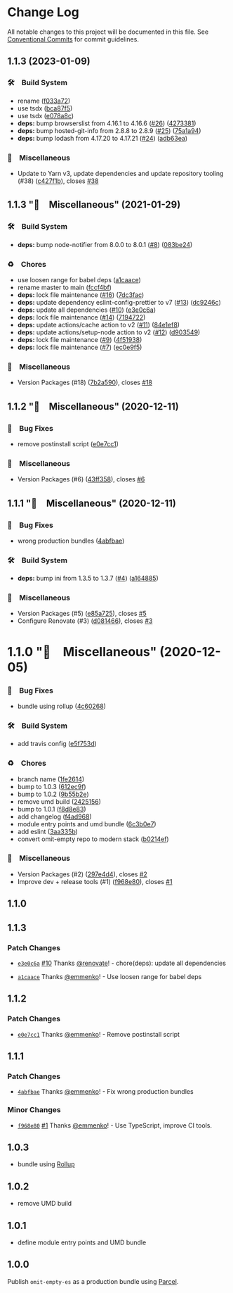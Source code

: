 # Change Log

All notable changes to this project will be documented in this file.
See [Conventional Commits](https://conventionalcommits.org) for commit guidelines.

## 1.1.3 (2023-01-09)



### 🛠　Build System

* rename ([f033a72](https://github.com/bluelovers/omit-empty-es/commit/f033a7234b695bcc3bbdee18601aec7b6c62af52))
* use tsdx ([bca87f5](https://github.com/bluelovers/omit-empty-es/commit/bca87f57e2dc5e0b1aa06e417d018a9569dda750))
* use tsdx ([e078a8c](https://github.com/bluelovers/omit-empty-es/commit/e078a8ca60cec7e61613111f38afc2e5ecea9dbc))
* **deps:** bump browserslist from 4.16.1 to 4.16.6 ([#26](https://github.com/bluelovers/omit-empty-es/issues/26)) ([4273381](https://github.com/bluelovers/omit-empty-es/commit/4273381e08bf35d645f66cedd47183c2a9ebc839))
* **deps:** bump hosted-git-info from 2.8.8 to 2.8.9 ([#25](https://github.com/bluelovers/omit-empty-es/issues/25)) ([75a1a94](https://github.com/bluelovers/omit-empty-es/commit/75a1a9459a0bff84604c42eb701ea98d4485f7c2))
* **deps:** bump lodash from 4.17.20 to 4.17.21 ([#24](https://github.com/bluelovers/omit-empty-es/issues/24)) ([adb63ea](https://github.com/bluelovers/omit-empty-es/commit/adb63ea72742682b55fbf5173b71a8907baa4c58))


### 🔖　Miscellaneous

* Update to Yarn v3, update dependencies and update repository tooling (#38) ([c427f1b](https://github.com/bluelovers/omit-empty-es/commit/c427f1b748fbfcf738160abbd42d046932ce72e3)), closes [#38](https://github.com/bluelovers/omit-empty-es/issues/38)

## 1.1.3 "🔖　Miscellaneous" (2021-01-29)



### 🛠　Build System

* **deps:** bump node-notifier from 8.0.0 to 8.0.1 ([#8](https://github.com/bluelovers/omit-empty-es/issues/8)) ([083be24](https://github.com/bluelovers/omit-empty-es/commit/083be2467630190ed94f13c5cc3a6ea9ff2099a3))


### ♻️　Chores

* use loosen range for babel deps ([a1caace](https://github.com/bluelovers/omit-empty-es/commit/a1caace6bb920b1ecaf295548356e29d81dabd06))
* rename master to main ([fccf4bf](https://github.com/bluelovers/omit-empty-es/commit/fccf4bff9c6699e94f809a2ee92588bdf704e98d))
* **deps:** lock file maintenance ([#16](https://github.com/bluelovers/omit-empty-es/issues/16)) ([7dc3fac](https://github.com/bluelovers/omit-empty-es/commit/7dc3fac44d69fa06184295c4522bdf88bec7c6ec))
* **deps:** update dependency eslint-config-prettier to v7 ([#13](https://github.com/bluelovers/omit-empty-es/issues/13)) ([dc9246c](https://github.com/bluelovers/omit-empty-es/commit/dc9246c41420da13bfb6d5005c1e253d5078e40c))
* **deps:** update all dependencies ([#10](https://github.com/bluelovers/omit-empty-es/issues/10)) ([e3e0c6a](https://github.com/bluelovers/omit-empty-es/commit/e3e0c6af13ab7defb57a717df965b9ff0271a628))
* **deps:** lock file maintenance ([#14](https://github.com/bluelovers/omit-empty-es/issues/14)) ([7194722](https://github.com/bluelovers/omit-empty-es/commit/71947227faf891afe71f48fe6226ab99f4adf3bb))
* **deps:** update actions/cache action to v2 ([#11](https://github.com/bluelovers/omit-empty-es/issues/11)) ([84e1ef8](https://github.com/bluelovers/omit-empty-es/commit/84e1ef89bf400c77efbfdf893a7557bfbc3c6516))
* **deps:** update actions/setup-node action to v2 ([#12](https://github.com/bluelovers/omit-empty-es/issues/12)) ([d903549](https://github.com/bluelovers/omit-empty-es/commit/d9035492741e55c44f3b962cb5bf5b3c9dcb8a11))
* **deps:** lock file maintenance ([#9](https://github.com/bluelovers/omit-empty-es/issues/9)) ([4f51938](https://github.com/bluelovers/omit-empty-es/commit/4f51938ac4b355e847dbd0f43653788a59b77c47))
* **deps:** lock file maintenance ([#7](https://github.com/bluelovers/omit-empty-es/issues/7)) ([ec0e9f5](https://github.com/bluelovers/omit-empty-es/commit/ec0e9f59695b7f833c7372244cfe22ac51da9a8f))


### 🔖　Miscellaneous

* Version Packages (#18) ([7b2a590](https://github.com/bluelovers/omit-empty-es/commit/7b2a59053a6ddbdb7facb414a869aa6cf90e8d26)), closes [#18](https://github.com/bluelovers/omit-empty-es/issues/18)

## 1.1.2 "🔖　Miscellaneous" (2020-12-11)



### 🐛　Bug Fixes

* remove postinstall script ([e0e7cc1](https://github.com/bluelovers/omit-empty-es/commit/e0e7cc18a3d8d3cc0c3ee25595c01cfbbdbce8b3))


### 🔖　Miscellaneous

* Version Packages (#6) ([43ff358](https://github.com/bluelovers/omit-empty-es/commit/43ff358a10bc80860fa1fc61ba2bedbf6e130949)), closes [#6](https://github.com/bluelovers/omit-empty-es/issues/6)

## 1.1.1 "🔖　Miscellaneous" (2020-12-11)



### 🐛　Bug Fixes

* wrong production bundles ([4abfbae](https://github.com/bluelovers/omit-empty-es/commit/4abfbaea37c6d5daa1fbb11873c5d999243649e5))


### 🛠　Build System

* **deps:** bump ini from 1.3.5 to 1.3.7 ([#4](https://github.com/bluelovers/omit-empty-es/issues/4)) ([a164885](https://github.com/bluelovers/omit-empty-es/commit/a164885b44788c95980da4aa0f5cb5823d84d909))


### 🔖　Miscellaneous

* Version Packages (#5) ([e85a725](https://github.com/bluelovers/omit-empty-es/commit/e85a725f430163c0f63edc58f52799666c673ef6)), closes [#5](https://github.com/bluelovers/omit-empty-es/issues/5)
* Configure Renovate (#3) ([d081466](https://github.com/bluelovers/omit-empty-es/commit/d081466f455fb990f47469f81cfbd1e8d4d60a5f)), closes [#3](https://github.com/bluelovers/omit-empty-es/issues/3)

# 1.1.0 "🔖　Miscellaneous" (2020-12-05)



### 🐛　Bug Fixes

* bundle using rollup ([4c60268](https://github.com/bluelovers/omit-empty-es/commit/4c602687adff79a0b942500117b96e47f620b204))


### 🛠　Build System

* add travis config ([e5f753d](https://github.com/bluelovers/omit-empty-es/commit/e5f753d8bbada54631962c4c4968a967a37a4126))


### ♻️　Chores

* branch name ([1fe2614](https://github.com/bluelovers/omit-empty-es/commit/1fe2614dfdc502b82ef6dfcaa31b7834ab77df8a))
* bump to 1.0.3 ([612ec9f](https://github.com/bluelovers/omit-empty-es/commit/612ec9fa603e199d68a7be1075d64e3c9fa2fc47))
* bump to 1.0.2 ([9b55b2e](https://github.com/bluelovers/omit-empty-es/commit/9b55b2ec0bc6eeee5ca7386e4b58ab0cd3978e24))
* remove umd build ([2425156](https://github.com/bluelovers/omit-empty-es/commit/242515665f062820912248b7beb4d6608b228087))
* bump to 1.0.1 ([f8d8e83](https://github.com/bluelovers/omit-empty-es/commit/f8d8e8333041512010bde7d8dedce619e3834ad6))
* add changelog ([f4ad968](https://github.com/bluelovers/omit-empty-es/commit/f4ad9683cfb0a6f9b7e12794d10f6ba6144b8a13))
* module entry points and umd bundle ([6c3b0e7](https://github.com/bluelovers/omit-empty-es/commit/6c3b0e7587778bb4e1fa64bd86787e809bad585e))
* add eslint ([3aa335b](https://github.com/bluelovers/omit-empty-es/commit/3aa335b59d6696643a3981621c4cc80e6cd797a6))
* convert omit-empty repo to modern stack ([b0214ef](https://github.com/bluelovers/omit-empty-es/commit/b0214ef8ccbb57c865e65527eb42afa3a159bc34))


### 🔖　Miscellaneous

* Version Packages (#2) ([297e4d4](https://github.com/bluelovers/omit-empty-es/commit/297e4d42062de58debd8222db7c6261112fdc0fc)), closes [#2](https://github.com/bluelovers/omit-empty-es/issues/2)
* Improve dev + release tools (#1) ([f968e80](https://github.com/bluelovers/omit-empty-es/commit/f968e80fa3d15ce9be9b41dbee4457d988637c48)), closes [#1](https://github.com/bluelovers/omit-empty-es/issues/1)



## 1.1.0

## 1.1.3

### Patch Changes

- [`e3e0c6a`](https://github.com/emmenko/omit-empty-es/commit/e3e0c6af13ab7defb57a717df965b9ff0271a628) [#10](https://github.com/emmenko/omit-empty-es/pull/10) Thanks [@renovate](https://github.com/apps/renovate)! - chore(deps): update all dependencies

* [`a1caace`](https://github.com/emmenko/omit-empty-es/commit/a1caace6bb920b1ecaf295548356e29d81dabd06) Thanks [@emmenko](https://github.com/emmenko)! - Use loosen range for babel deps

## 1.1.2

### Patch Changes

- [`e0e7cc1`](https://github.com/emmenko/omit-empty-es/commit/e0e7cc18a3d8d3cc0c3ee25595c01cfbbdbce8b3) Thanks [@emmenko](https://github.com/emmenko)! - Remove postinstall script

## 1.1.1

### Patch Changes

- [`4abfbae`](https://github.com/emmenko/omit-empty-es/commit/4abfbaea37c6d5daa1fbb11873c5d999243649e5) Thanks [@emmenko](https://github.com/emmenko)! - Fix wrong production bundles

### Minor Changes

- [`f968e80`](https://github.com/emmenko/omit-empty-es/commit/f968e80fa3d15ce9be9b41dbee4457d988637c48) [#1](https://github.com/emmenko/omit-empty-es/pull/1) Thanks [@emmenko](https://github.com/emmenko)! - Use TypeScript, improve CI tools.

## 1.0.3

- bundle using [Rollup](https://rollupjs.org/)

## 1.0.2

- remove UMD build

## 1.0.1

- define module entry points and UMD bundle

## 1.0.0

Publish `omit-empty-es` as a production bundle using [Parcel](https://parceljs.org/).
